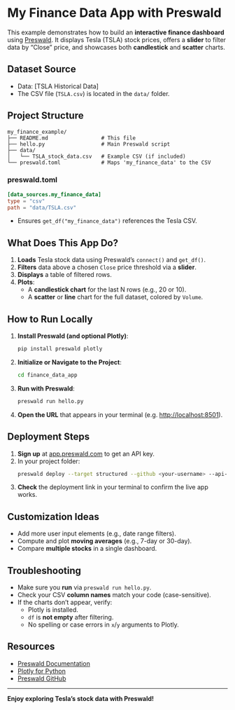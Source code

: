 # **My Finance Data App with Preswald**

This example demonstrates how to build an **interactive finance dashboard** using [Preswald](https://github.com/StructuredLabs/preswald). It displays Tesla (TSLA) stock prices, offers a **slider** to filter data by “Close” price, and showcases both **candlestick** and **scatter** charts.

## **Dataset Source**

- Data: [TSLA Historical Data]
- The CSV file (`TSLA.csv`) is located in the `data/` folder.

## **Project Structure**

```
my_finance_example/
├── README.md                 # This file
├── hello.py                  # Main Preswald script
├── data/
│   └── TSLA_stock_data.csv   # Example CSV (if included)
└── preswald.toml             # Maps 'my_finance_data' to the CSV
```

### **preswald.toml**

```toml
[data_sources.my_finance_data]
type = "csv"
path = "data/TSLA.csv"
```
  
- Ensures `get_df("my_finance_data")` references the Tesla CSV.

## **What Does This App Do?**

1. **Loads** Tesla stock data using Preswald’s `connect()` and `get_df()`.
2. **Filters** data above a chosen `Close` price threshold via a **slider**.
3. **Displays** a table of filtered rows.
4. **Plots**:
   - A **candlestick chart** for the last N rows (e.g., 20 or 10).
   - A **scatter** or **line** chart for the full dataset, colored by `Volume`.

## **How to Run Locally**

1. **Install Preswald (and optional Plotly)**:
   ```bash
   pip install preswald plotly
   ```
2. **Initialize or Navigate to the Project**:
   ```bash
   cd finance_data_app
   ```
3. **Run with Preswald**:
   ```bash
   preswald run hello.py
   ```
4. **Open the URL** that appears in your terminal (e.g. [http://localhost:8501](http://localhost:8501)).

## **Deployment Steps**

1. **Sign up** at [app.preswald.com](https://app.preswald.com/) to get an API key.
2. In your project folder:
   ```bash
   preswald deploy --target structured --github <your-username> --api-key <your-api-key> hello.py
   ```
3. **Check** the deployment link in your terminal to confirm the live app works.

## **Customization Ideas**

- Add more user input elements (e.g., date range filters).
- Compute and plot **moving averages** (e.g., 7-day or 30-day).
- Compare **multiple stocks** in a single dashboard.

## **Troubleshooting**

- Make sure you **run** via `preswald run hello.py`.
- Check your CSV **column names** match your code (case-sensitive).
- If the charts don’t appear, verify:
  - Plotly is installed.
  - `df` is **not empty** after filtering.
  - No spelling or case errors in `x`/`y` arguments to Plotly.

## **Resources**

- [Preswald Documentation](https://docs.preswald.com/)
- [Plotly for Python](https://plotly.com/python/)
- [Preswald GitHub](https://github.com/StructuredLabs/preswald)

---

**Enjoy exploring Tesla’s stock data with Preswald!**
